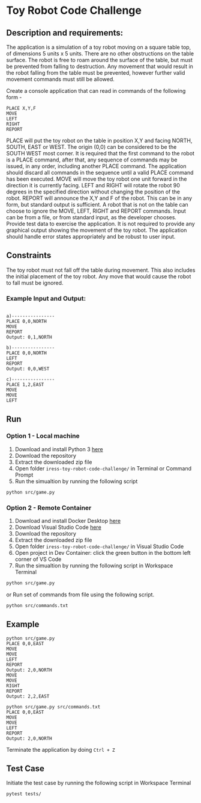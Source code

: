 # Toy Robot Code Challenge

## Description and requirements:
The application is a simulation of a toy robot moving on a square table top, of dimensions 5 units x 5 units. There are no other obstructions on the table surface. The robot is free to roam around the surface of the table, but must be prevented from falling to destruction. Any movement that would result in the robot falling from the table must be prevented, however further valid movement commands must still be allowed.

Create a console application that can read in commands of the following form -
```
PLACE X,Y,F
MOVE
LEFT
RIGHT
REPORT
```
PLACE will put the toy robot on the table in position X,Y and facing NORTH, SOUTH, EAST or WEST. The origin (0,0) can be considered to be the SOUTH WEST most corner. It is required that the first command to the robot is a PLACE command, after that, any sequence of commands may be issued, in any order, including another PLACE command. The application should discard all commands in the sequence until a valid PLACE command has been executed. MOVE will move the toy robot one unit forward in the direction it is currently facing.
LEFT and RIGHT will rotate the robot 90 degrees in the specified direction without changing the position of the robot. REPORT will announce the X,Y and F of the robot. This can be in any form, but standard output is sufficient. A robot that is not on the table can choose to ignore the MOVE, LEFT, RIGHT and REPORT commands. Input can be from a file, or from standard input, as the developer chooses.
Provide test data to exercise the application.
It is not required to provide any graphical output showing the movement of the toy robot.
The application should handle error states appropriately and be robust to user input.

## Constraints

The toy robot must not fall off the table during movement. This also includes the initial placement of the toy robot. Any move that would cause the robot to fall must be ignored.

### Example Input and Output:


```

a)----------------
PLACE 0,0,NORTH
MOVE
REPORT
Output: 0,1,NORTH
```

```
b)----------------
PLACE 0,0,NORTH
LEFT
REPORT
Output: 0,0,WEST
```

```
c)----------------
PLACE 1,2,EAST
MOVE
MOVE
LEFT
```


## Run 

### Option 1 - Local machine
1. Download and install Python 3 [here](https://www.python.org/downloads)
2. Download the repository
3. Extract the downloaded zip file
4. Open folder `iress-toy-robot-code-challenge/` in Terminal or Command Prompt
5. Run the simualtion by running the following script
```bash
python src/game.py 
```

### Option 2 - Remote Container
1. Download and install Docker Desktop [here](https://www.docker.com/products/docker-desktop)
2. Download Visual Studio Code [here](https://code.visualstudio.com/download)
3. Download the repository
4. Extract the downloaded zip file
5. Open folder `iress-toy-robot-code-challenge/` in Visual Studio Code
6. Open project in Dev Container: click the green button in the bottom left corner of VS Code
7. Run the simualtion by running the following script in Workspace Terminal
```bash
python src/game.py 
```
or Run set of commands from file using the following script.
```bash
python src/commands.txt 
```

## Example
```
python src/game.py 
PLACE 0,0,EAST
MOVE
MOVE
LEFT
REPORT
Output: 2,0,NORTH
MOVE
MOVE
RIGHT
REPORT
Output: 2,2,EAST
```

```
python src/game.py src/commands.txt 
PLACE 0,0,EAST
MOVE
MOVE
LEFT
REPORT
Output: 2,0,NORTH
```

Terminate the application by doing `Ctrl + Z`



## Test Case

Initiate the test case by running the following script in Workspace Terminal
```bash
pytest tests/
```


